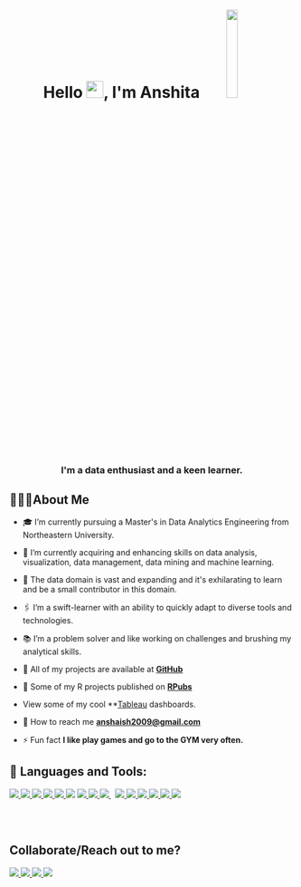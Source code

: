 
<h1 align="center">Hello <img src="https://raw.githubusercontent.com/MartinHeinz/MartinHeinz/master/wave.gif" width="30px" height="30px"/>, I'm Anshita 
<img width="20%" height="20%" src="https://digitalcreativemind.com/wp-content/uploads/2021/06/Analytics_amp_Data_Science.gif" /> </h1>
<h3 align="center">I'm a data enthusiast and a keen learner.</h3>


## 🙋🏻‍♀️About Me

- 🎓 I’m currently pursuing a Master's in Data Analytics Engineering from Northeastern University.

- 🌱 I’m currently acquiring and enhancing skills on data analysis, visualization, data management, data mining and machine learning.

- 🔭 The data domain is vast and expanding and it's exhilarating to learn and be a small contributor in this domain.

- 🖇 I’m a swift-learner with an ability to quickly adapt to diverse tools and technologies.

- 📚 I’m a problem solver and like working on challenges and brushing my analytical skills.

- 📖 All of my projects are available at **[GitHub](https://github.com/anshi1995)**

- 📒 Some of my R projects published on **[RPubs](https://rpubs.com/anshitaaishwarya)**

- View some of my cool **[Tableau](https://public.tableau.com/app/profile/anshita.aishwarya/) dashboards.

- 📩 How to reach me **anshaish2009@gmail.com**

- ⚡ Fun fact **I like play games and go to the GYM very often.**

## 🚀 Languages and Tools:

<p align="left"> 
    <a href="https://www.rstudio.com/" target="_blank"> <img src="https://img.icons8.com/external-becris-lineal-color-becris/64/undefined/external-r-data-science-becris-lineal-color-becris.png"/> </a>
    <a href="https://www.python.org/" target="_blank"> <img src="https://img.icons8.com/fluency/48/undefined/python.png"/> </a>
    <a href="https://jupyter.org/" target="_blank"> <img src="https://img.icons8.com/fluency/48/undefined/jupyter.png"/> </a>
    <a href="https://www.tableau.com/" target="_blank"> <img src="https://img.icons8.com/color/48/undefined/tableau-software.png"/> </a>
    <a href="https://powerbi.microsoft.com/en-us/" target="_blank"> <img src="https://img.icons8.com/color/48/undefined/power-bi.png"/> </a>
    <a href="https://www.javascript.com/" target="_blank"> <img src="https://img.icons8.com/color/48/000000/javascript.png"/></a> 
    <a href="https://html.com/" target="_blank"> <img src="https://img.icons8.com/external-flaticons-flat-flat-icons/64/undefined/external-html-no-code-flaticons-flat-flat-icons-2.png"/> </a> 
    <a href="https://www.w3.org/Style/CSS/Overview.en.html" target="_blank"> <img src="https://img.icons8.com/external-flaticons-lineal-color-flat-icons/64/undefined/external-css-mobile-app-development-flaticons-lineal-color-flat-icons.png"/> </a> 
    <a style="padding-right:8px;" href="https://www.mysql.com/" target="_blank"> <img src="https://img.icons8.com/fluent/50/000000/mysql-logo.png"/> </a>
    <a href="https://www.cprogramming.com/" target="_blank"> <img src="https://img.icons8.com/color/48/undefined/c-programming.png"/> </a> 
    <a href="https://support.microsoft.com/en-us/excel" target="_blank"> <img src="https://img.icons8.com/color/48/undefined/microsoft-excel-2019--v1.png"/> </a>  
    <a href="https://www.office.com" target="_blank"> <img src="https://img.icons8.com/color/48/undefined/office-365.png"/> </a> 
    <a href="https://www.microsoft.com/en-us/microsoft-365/sharepoint/collaboration" target="_blank"> <img src="https://img.icons8.com/color/48/undefined/microsoft-sharepoint-2019.png"/> </a> 
    <a href="https://www.postman.com/" target="_blank"> <img src="https://img.icons8.com/external-tal-revivo-color-tal-revivo/48/undefined/external-postman-is-the-only-complete-api-development-environment-logo-color-tal-revivo.png"/> </a>
    <a href="https://www.atlassian.com/software/jira" target="_blank"> <img src="https://img.icons8.com/color/48/undefined/jira.png"/> </a>
</p>


<br/>
<br/>

## Collaborate/Reach out to me?
<p align="left">

<a href = "https://www.linkedin.com/in/anshita-aishwarya-0384b2116"> <img src="https://img.icons8.com/fluent/48/000000/linkedin.png"/> </a>
<a href = "mailto:aishwarya.a@northeastern.edu"> <img src="https://img.icons8.com/fluency/48/undefined/email-open.png"/> </a>
<a href = "https://www.instagram.com/anshita.aishwarya/"> <img src="https://img.icons8.com/fluent/48/000000/instagram-new.png"/> </a>
<a href = "https://www.facebook.com/anshita.aishwarya/"> <img src="https://img.icons8.com/fluency/48/undefined/facebook.png"/> </a>

</p>

